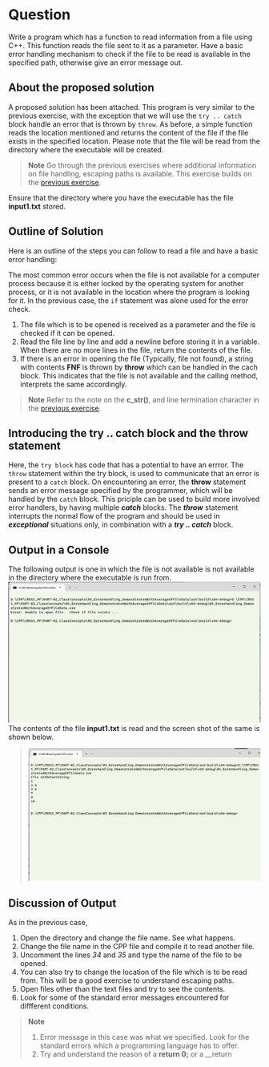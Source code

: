 # Question #
Write a program which has a function to read information from a file using C++.  This function reads the file sent to it as a parameter.  Have a basic error handling mechanism to check if the file to be read is available in the specified path, otherwise give an error message out.
## About the proposed solution ##
A proposed solution has been attached.  This program is very similar to the previous exercise, with the exception that we will use the `try .. catch` block handle an error that is thrown by `throw`. As before, a simple function reads the location mentioned and returns the content of the file if the file exists in the specified location.  Please note that the file will be read from the directory where the executable will be created.

> **Note**
> Go through the previous exercises where additional information on file handling, escaping paths is available.  This exercise builds on the [previous exercise](../01_ErrorHandlingWithIf_FileReading/).

Ensure that the directory where you have the executable has the file __input1.txt__ stored.
## Outline of Solution ##
Here is an outline of the steps you can follow to read a file and have a basic error handling:

The most common error occurs when the file is not available for a computer process because it is either locked by the operating system for another process, or it is not available in the location where the program is looking for it.  In the previous case, the `if` statement was alone used for the error check.  
1. The file which is to be opened is received as a parameter and the file is checked if it can be opened.
2. Read the file line by line and add a newline before storing it in a variable.  When there are no more lines in the file, return the contents of the file.
3. If there is an error in opening the file (Typically, file not found), a string with contents __FNF__ is thrown by __throw__ which can be handled in the cach block.  This indicates that the file is  not available and the calling method, interprets the same accordingly.
> **Note**
> Refer to the note on the __c_str()__, and line termination character in the [previous exercise](../01_ErrorHandlingWithIf_FileReading/).

## Introducing the try .. catch block and the throw statement ##
Here, the `try block` has code that has a potential to have an errror.  The `throw` statement within the try block, is used to communicate that an error is present to a `catch` block.   On encountering an error, the __throw__ statement sends an error message specified by the programmer, which will be handled by the `catch` block.  This priciple can be used to build more involved error handlers, by having multiple __*catch*__ blocks.  The __*throw*__ statement interrupts the normal flow of the program and should be used in __*exceptional*__ situations only, in combination with a __*try .. catch*__ block.

## Output in a Console ##
The following output is one in which the file is not available is not available in the directory where the executable is run from.
![Link](Assets/Images/Output.png)
The contents of the file __input1.txt__ is read and the screen shot of the same is shown below.

>![Link](Assets/Images/Output_1.png)

## Discussion of Output ##
As in the previous case,

1. Open the directory and change the file name.  See what happens.  
2. Change the file name in the CPP file and compile it to read another file.
3. Uncomment the lines _34_ and _35_ and type the name of the file to be opened.
4. You can also try to change the location of the file which is to be read from.  This will be a good exercise to understand escaping paths. 
5. Open files other than the text files and try to see the contents.
6. Look for some of the standard error messages encountered for diffferent conditions.
> **Note**
> 1. Error message in this case was what we specified.  Look for the standard errors which a programming language has to offer.
> 2. Try and understand the reason of a __return 0;__ or a __return

